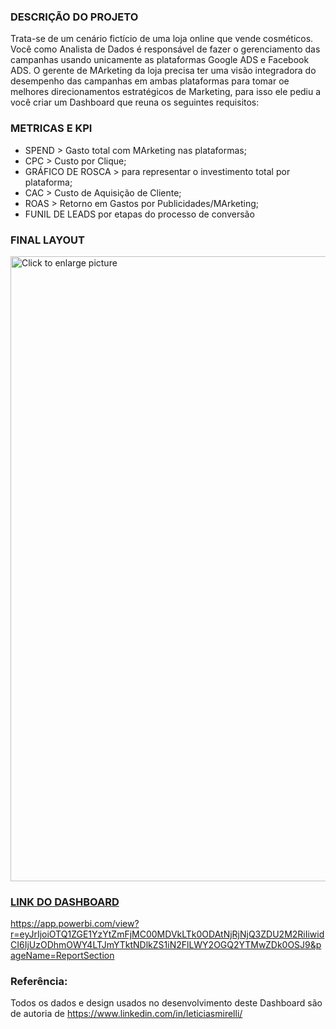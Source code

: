 ### DESCRIÇÃO DO PROJETO
Trata-se de um cenário fictício de uma loja online que vende cosméticos. Você como Analista de Dados é responsável de fazer o gerenciamento das campanhas usando unicamente as plataformas Google ADS e Facebook ADS. O gerente de MArketing da loja precisa ter uma visão integradora do desempenho das campanhas em ambas plataformas para tomar oe melhores direcionamentos estratégicos de Marketing, para isso ele pediu a você criar um Dashboard que reuna os seguintes requisitos:

### METRICAS E KPI
- SPEND > Gasto total com MArketing nas plataformas;
- CPC > Custo por Clique;
- GRÁFICO DE ROSCA > para representar o investimento total por plataforma;
- CAC > Custo de Aquisição de Cliente;
- ROAS > Retorno em Gastos por Publicidades/MArketing;
- FUNIL DE LEADS por etapas do processo de conversão

### FINAL LAYOUT

<a href="https://drive.google.com/uc?export=view&id=1olklmidbkdzr9VfnsqoUUH7s0mWHNzc-"><img src="https://drive.google.com/uc?export=view&id=1olklmidbkdzr9VfnsqoUUH7s0mWHNzc-" style="width: 1000px; max-width: 100%; height: auto" title="Click to enlarge picture" />
  
### LINK DO DASHBOARD
https://app.powerbi.com/view?r=eyJrIjoiOTQ1ZGE1YzYtZmFjMC00MDVkLTk0ODAtNjRjNjQ3ZDU2M2RiIiwidCI6IjUzODhmOWY4LTJmYTktNDlkZS1iN2FlLWY2OGQ2YTMwZDk0OSJ9&pageName=ReportSection

### Referência:
Todos os dados e design usados no desenvolvimento deste Dashboard são de autoria de https://www.linkedin.com/in/leticiasmirelli/
